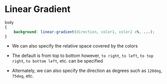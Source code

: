 # Linear Gradient

```CSS
body
{
    background: linear-gradient(direction, color1, color2 x%, ...);
}
```

- We can also specify the relative space covered by the colors

- The default is from top to bottom however, `to right`, `to left`, `to top right`,
`to bottom left`, etc. can be specified

- Alternately, we can also specify the direction as degrees such as `120deg`,
`75deg`, etc.
